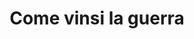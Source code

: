 ---
layout: post
title: Come vinsi la guerra
director: Buster Keaton
year: 1926
cover: https://images.mubicdn.net/images/film/12/cache-47268-1553090423/image-w1280.jpg
imdb250: true
---